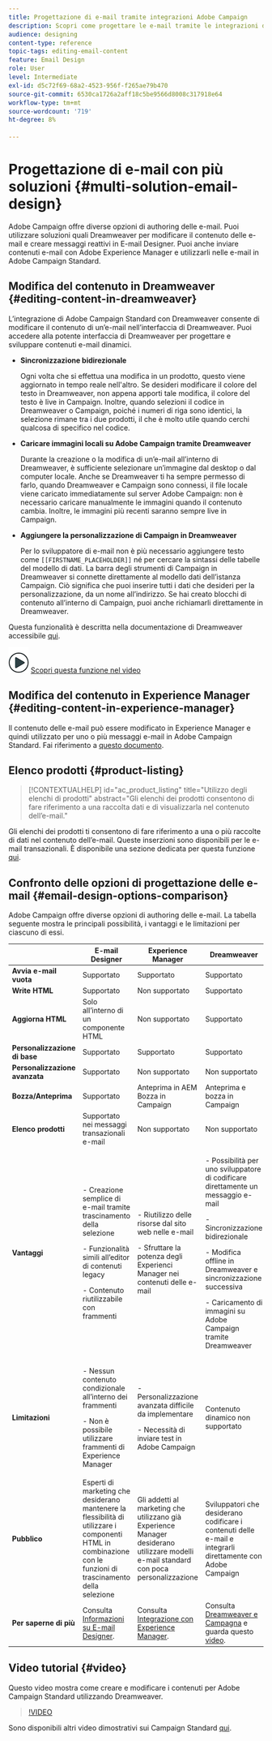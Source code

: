 ```yaml
---
title: Progettazione di e-mail tramite integrazioni Adobe Campaign
description: Scopri come progettare le e-mail tramite le integrazioni di Adobe Campaign in E-mail Designer.
audience: designing
content-type: reference
topic-tags: editing-email-content
feature: Email Design
role: User
level: Intermediate
exl-id: d5c72f69-68a2-4523-956f-f265ae79b470
source-git-commit: 6530ca1726a2aff18c5be9566d8008c317918e64
workflow-type: tm+mt
source-wordcount: '719'
ht-degree: 8%

---
```


# Progettazione di e-mail con più soluzioni {#multi-solution-email-design}

Adobe Campaign offre diverse opzioni di authoring delle e-mail. Puoi utilizzare soluzioni quali Dreamweaver per modificare il contenuto delle e-mail e creare messaggi reattivi in E-mail Designer. Puoi anche inviare contenuti e-mail con Adobe Experience Manager e utilizzarli nelle e-mail in Adobe Campaign Standard.

## Modifica del contenuto in Dreamweaver {#editing-content-in-dreamweaver}

L’integrazione di Adobe Campaign Standard con Dreamweaver consente di modificare il contenuto di un’e-mail nell’interfaccia di Dreamweaver. Puoi accedere alla potente interfaccia di Dreamweaver per progettare e sviluppare contenuti e-mail dinamici.

* **Sincronizzazione bidirezionale**

   Ogni volta che si effettua una modifica in un prodotto, questo viene aggiornato in tempo reale nell&#39;altro. Se desideri modificare il colore del testo in Dreamweaver, non appena apporti tale modifica, il colore del testo è live in Campaign. Inoltre, quando selezioni il codice in Dreamweaver o Campaign, poiché i numeri di riga sono identici, la selezione rimane tra i due prodotti, il che è molto utile quando cerchi qualcosa di specifico nel codice.

* **Caricare immagini locali su Adobe Campaign tramite Dreamweaver**

   Durante la creazione o la modifica di un’e-mail all’interno di Dreamweaver, è sufficiente selezionare un’immagine dal desktop o dal computer locale. Anche se Dreamweaver ti ha sempre permesso di farlo, quando Dreamweaver e Campaign sono connessi, il file locale viene caricato immediatamente sul server Adobe Campaign: non è necessario caricare manualmente le immagini quando il contenuto cambia. Inoltre, le immagini più recenti saranno sempre live in Campaign.

* **Aggiungere la personalizzazione di Campaign in Dreamweaver**

   Per lo sviluppatore di e-mail non è più necessario aggiungere testo come `[[FIRSTNAME_PLACEHOLDER]]` né per cercare la sintassi delle tabelle del modello di dati. La barra degli strumenti di Campaign in Dreamweaver si connette direttamente al modello dati dell’istanza Campaign. Ciò significa che puoi inserire tutti i dati che desideri per la personalizzazione, da un nome all’indirizzo. Se hai creato blocchi di contenuto all’interno di Campaign, puoi anche richiamarli direttamente in Dreamweaver.

Questa funzionalità è descritta nella documentazione di Dreamweaver accessibile [qui](https://helpx.adobe.com/it/dreamweaver/using/working-with-dreamweaver-and-campaign.html).

![](assets/do-not-localize/how-to-video.png) [Scopri questa funzione nel video](#video)

## Modifica del contenuto in Experience Manager {#editing-content-in-experience-manager}

Il contenuto delle e-mail può essere modificato in Experience Manager e quindi utilizzato per uno o più messaggi e-mail in Adobe Campaign Standard. Fai riferimento a [questo documento](../../integrating/using/integrating-with-experience-manager.md).

## Elenco prodotti {#product-listing}

>[!CONTEXTUALHELP]
>id="ac_product_listing"
>title="Utilizzo degli elenchi di prodotti"
>abstract="Gli elenchi dei prodotti consentono di fare riferimento a una raccolta dati e di visualizzarla nel contenuto dell’e-mail."

Gli elenchi dei prodotti ti consentono di fare riferimento a una o più raccolte di dati nel contenuto dell’e-mail. Queste inserzioni sono disponibili per le e-mail transazionali. È disponibile una sezione dedicata per questa funzione [qui](../../designing/using/using-product-listings.md).

## Confronto delle opzioni di progettazione delle e-mail {#email-design-options-comparison}

Adobe Campaign offre diverse opzioni di authoring delle e-mail. La tabella seguente mostra le principali possibilità, i vantaggi e le limitazioni per ciascuno di essi.

<table> 
 <thead> 
  <tr> 
   <th> </th> 
   <th> E-mail Designer<br /> </th> 
   <th> Experience Manager<br /> </th> 
   <th> Dreamweaver<br /> </th> 
  </tr> 
 </thead> 
 <tbody> 
  <tr> 
   <td> <strong>Avvia e-mail vuota</strong><br /> </td> 
   <td> Supportato<br /> </td> 
   <td> Supportato<br /> </td> 
   <td> Supportato<br /> </td> 
  </tr> 
  <tr> 
   <td> <strong>Write HTML</strong><br /> </td> 
   <td> Supportato<br /> </td> 
   <td> Non supportato<br /> </td> 
   <td> Supportato<br /> </td> 
  </tr> 
  <tr> 
   <td> <strong>Aggiorna HTML</strong><br /> </td> 
   <td> Solo all’interno di un componente HTML<br /> </td> 
   <td> Non supportato<br /> </td> 
   <td> Supportato<br /> </td> 
  </tr> 
  <tr> 
   <td> <strong>Personalizzazione di base</strong><br /> </td> 
   <td> Supportato<br /> </td> 
   <td> Supportato<br /> </td> 
   <td> Supportato<br /> </td> 
  </tr> 
  <tr> 
   <td> <strong>Personalizzazione avanzata</strong><br /> </td> 
   <td> Supportato<br /> </td> 
   <td> Non supportato<br /> </td> 
   <td> Non supportato<br /> </td> 
  </tr> 
  <tr> 
   <td> <strong>Bozza/Anteprima</strong><br /> </td> 
   <td> Supportato<br /> </td> 
   <td> Anteprima in AEM<br /> Bozza in Campaign<br /> </td> 
   <td> Anteprima e bozza in Campaign<br /> </td> 
  </tr> 
  <tr> 
   <td> <strong>Elenco prodotti</strong><br /> </td> 
   <td> Supportato nei messaggi transazionali e-mail<br /> </td> 
   <td> Non supportato<br /> </td> 
   <td> Non supportato<br /> </td> 
  </tr> 
  <tr> 
   <td> <strong>Vantaggi</strong><br /> </td> 
   <td> 
     <p>- Creazione semplice di e-mail tramite trascinamento della selezione</p>
     <p>- Funzionalità simili all’editor di contenuti legacy</p>
     <p>- Contenuto riutilizzabile con frammenti</p>
  </td> 
   <td> 
     <p>- Riutilizzo delle risorse dal sito web nelle e-mail</p>
     <p>- Sfruttare la potenza degli Experienci Manager nei contenuti delle e-mail</p>
    </td> 
   <td> 
    <p>- Possibilità per uno sviluppatore di codificare direttamente un messaggio e-mail</p>
    <p>- Sincronizzazione bidirezionale</p>
    <p>- Modifica offline in Dreamweaver e sincronizzazione successiva</p>
    <p>- Caricamento di immagini su Adobe Campaign tramite Dreamweaver</p>
  </td> 
  </tr> 
  <tr> 
   <td> <strong>Limitazioni</strong><br /> </td> 
   <td> 
     <p>- Nessun contenuto condizionale all’interno dei frammenti</p>
     <p>- Non è possibile utilizzare frammenti di Experience Manager</p>
  </td> 
   <td> 
     <p>- Personalizzazione avanzata difficile da implementare</p>
     <p>- Necessità di inviare test in Adobe Campaign</p>
  </td> 
   <td> Contenuto dinamico non supportato<br /> </td> 
  </tr> 
  <tr> 
   <td> <strong>Pubblico</strong><br /> </td> 
   <td> Esperti di marketing che desiderano mantenere la flessibilità di utilizzare i componenti HTML in combinazione con le funzioni di trascinamento della selezione<br /> </td> 
   <td> Gli addetti al marketing che utilizzano già Experience Manager desiderano utilizzare modelli e-mail standard con poca personalizzazione<br /> </td> 
   <td> Sviluppatori che desiderano codificare i contenuti delle e-mail e integrarli direttamente con Adobe Campaign<br /> </td> 
  </tr> 
  <tr> 
   <td> <strong>Per saperne di più</strong><br /> </td> 
   <td> Consulta <a href="../../designing/using/designing-content-in-adobe-campaign.md">Informazioni su E-mail Designer</a>.<br /> </td> 
   <td> Consulta <a href="../../integrating/using/integrating-with-experience-manager.md">Integrazione con Experience Manager</a>.<br /> </td> 
   <td> Consulta <a href="https://helpx.adobe.com/it/dreamweaver/using/working-with-dreamweaver-and-campaign.html">Dreamweaver e Campagna</a> e guarda questo <a href="#video">video</a>.<br /> </td> 
  </tr> 
 </tbody> 
</table>

## Video tutorial {#video}

Questo video mostra come creare e modificare i contenuti per Adobe Campaign Standard utilizzando Dreamweaver.

>[!VIDEO](https://video.tv.adobe.com/v/23121?quality=12&captions=eng)

Sono disponibili altri video dimostrativi sui Campaign Standard [qui](https://experienceleague.adobe.com/docs/campaign-standard-learn/tutorials/overview.html?lang=it).
